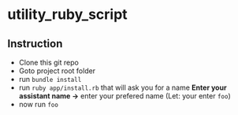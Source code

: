 # utility_ruby_script

## Instruction
- Clone this git repo
- Goto project root folder
- run `bundle install`
- run `ruby app/install.rb` that will ask you for a name **Enter your assistant name ->** enter your prefered name (Let: your enter `foo`)
- now run `foo`
